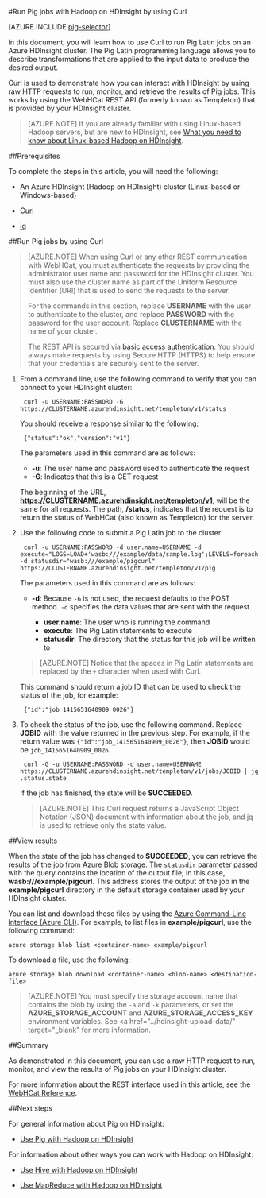 <properties
   pageTitle="Use Hadoop Pig in HDInsight | Azure"
   description="Learn how to use Pig with Hadoop on HDInsight using SSH."
   services="hdinsight"
   documentationCenter=""
   authors="Blackmist"
   manager="paulettm"
   editor="cgronlun"/>

<tags
   ms.service="hdinsight"
   ms.devlang="na"
   ms.topic="article"
   ms.tgt_pltfrm="na"
   ms.workload="big-data"
   ms.date="04/03/2015"
   ms.author="larryfr"/>

#Run Pig jobs with Hadoop on HDInsight by using Curl

[AZURE.INCLUDE [pig-selector](../includes/hdinsight-selector-use-pig.md)]

In this document, you will learn how to use Curl to run Pig Latin jobs on an Azure HDInsight cluster. The Pig Latin programming language allows you to describe transformations that are applied to the input data to produce the desired output.

Curl is used to demonstrate how you can interact with HDInsight by using raw HTTP requests to run, monitor, and retrieve the results of Pig jobs. This works by using the WebHCat REST API (formerly known as Templeton) that is provided by your HDInsight cluster.

> [AZURE.NOTE] If you are already familiar with using Linux-based Hadoop servers, but are new to HDInsight, see <a href="../hdinsight-hadoop-linux-information/" target="_blank">What you need to know about Linux-based Hadoop on HDInsight</a>.

##<a id="prereq"></a>Prerequisites

To complete the steps in this article, you will need the following:

* An Azure HDInsight (Hadoop on HDInsight) cluster (Linux-based or Windows-based)

* <a href="http://curl.haxx.se/" target="_blank">Curl</a>

* <a href="http://stedolan.github.io/jq/" target="_blank">jq</a>

##<a id="curl"></a>Run Pig jobs by using Curl

> [AZURE.NOTE] When using Curl or any other REST communication with WebHCat, you must authenticate the requests by providing the administrator user name and password for the HDInsight cluster. You must also use the cluster name as part of the Uniform Resource Identifier (URI) that is used to send the requests to the server.
>
> For the commands in this section, replace **USERNAME** with the user to authenticate to the cluster, and replace **PASSWORD** with the password for the user account. Replace **CLUSTERNAME** with the name of your cluster.
>
> The REST API is secured via <a href="http://en.wikipedia.org/wiki/Basic_access_authentication" target="_blank">basic access authentication</a>. You should always make requests by using Secure HTTP (HTTPS) to help ensure that your credentials are securely sent to the server.

1. From a command line, use the following command to verify that you can connect to your HDInsight cluster:

        curl -u USERNAME:PASSWORD -G https://CLUSTERNAME.azurehdinsight.net/templeton/v1/status

    You should receive a response similar to the following:

        {"status":"ok","version":"v1"}

    The parameters used in this command are as follows:

    * **-u**: The user name and password used to authenticate the request
    * **-G**: Indicates that this is a GET request

    The beginning of the URL, **https://CLUSTERNAME.azurehdinsight.net/templeton/v1**, will be the same for all requests. The path, **/status**, indicates that the request is to return the status of WebHCat (also known as Templeton) for the server.

2. Use the following code to submit a Pig Latin job to the cluster:

        curl -u USERNAME:PASSWORD -d user.name=USERNAME -d execute="LOGS=LOAD+'wasb:///example/data/sample.log';LEVELS=foreach+LOGS+generate+REGEX_EXTRACT($0,'(TRACE|DEBUG|INFO|WARN|ERROR|FATAL)',1)+as+LOGLEVEL;FILTEREDLEVELS=FILTER+LEVELS+by+LOGLEVEL+is+not+null;GROUPEDLEVELS=GROUP+FILTEREDLEVELS+by+LOGLEVEL;FREQUENCIES=foreach+GROUPEDLEVELS+generate+group+as+LOGLEVEL,COUNT(FILTEREDLEVELS.LOGLEVEL)+as+count;RESULT=order+FREQUENCIES+by+COUNT+desc;DUMP+RESULT;" -d statusdir="wasb:///example/pigcurl" https://CLUSTERNAME.azurehdinsight.net/templeton/v1/pig

    The parameters used in this command are as follows:

    * **-d**: Because `-G` is not used, the request defaults to the POST method. `-d` specifies the data values that are sent with the request.

        * **user.name**: The user who is running the command
        * **execute**: The Pig Latin statements to execute
        * **statusdir**: The directory that the status for this job will be written to

    > [AZURE.NOTE] Notice that the spaces in Pig Latin statements are replaced by the `+` character when used with Curl.

    This command should return a job ID that can be used to check the status of the job, for example:

        {"id":"job_1415651640909_0026"}

3. To check the status of the job, use the following command. Replace **JOBID** with the value returned in the previous step. For example, if the return value was `{"id":"job_1415651640909_0026"}`, then **JOBID** would be `job_1415651640909_0026`.

        curl -G -u USERNAME:PASSWORD -d user.name=USERNAME https://CLUSTERNAME.azurehdinsight.net/templeton/v1/jobs/JOBID | jq .status.state

	If the job has finished, the state will be **SUCCEEDED**.

    > [AZURE.NOTE] This Curl request returns a JavaScript Object Notation (JSON) document with information about the job, and jq is used to retrieve only the state value.

##<a id="results"></a>View results

When the state of the job has changed to **SUCCEEDED**, you can retrieve the results of the job from Azure Blob storage. The `statusdir` parameter passed with the query contains the location of the output file; in this case, **wasb:///example/pigcurl**. This address stores the output of the job in the **example/pigcurl** directory in the default storage container used by your HDInsight cluster.

You can list and download these files by using the <a href="../azure-cli/" target="_blank">Azure Command-Line Interface (Azure CLI)</a>. For example, to list files in **example/pigcurl**, use the following command:

	azure storage blob list <container-name> example/pigcurl

To download a file, use the following:

	azure storage blob download <container-name> <blob-name> <destination-file>

> [AZURE.NOTE] You must specify the storage account name that contains the blob by using the `-a` and `-k` parameters, or set the **AZURE\_STORAGE\_ACCOUNT** and **AZURE\_STORAGE\_ACCESS\_KEY** environment variables. See <a href="../hdinsight-upload-data/" target="_blank" for more information.


##<a id="summary"></a>Summary

As demonstrated in this document, you can use a raw HTTP request to run, monitor, and view the results of Pig jobs on your HDInsight cluster.

For more information about the REST interface used in this article, see the [WebHCat Reference](https://cwiki.apache.org/confluence/display/Hive/WebHCat+Reference).

##<a id="nextsteps"></a>Next steps

For general information about Pig on HDInsight:

* [Use Pig with Hadoop on HDInsight](hdinsight-use-pig.md)

For information about other ways you can work with Hadoop on HDInsight:

* [Use Hive with Hadoop on HDInsight](hdinsight-use-hive.md)

* [Use MapReduce with Hadoop on HDInsight](hdinsight-use-mapreduce.md)
